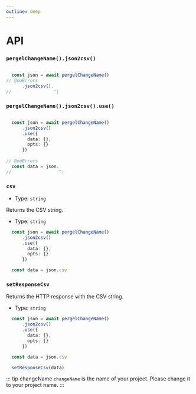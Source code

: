 ```yaml
---
outline: deep
---
```


# API

### `pergelChangeName().json2csv()`

```ts twoslash [server/example.ts]

  const json = await pergelChangeName()
// @noErrors
      .json2csv().
//                ^|
```


### `pergelChangeName().json2csv().use()`

```ts twoslash [server/example.ts]

  const json = await pergelChangeName()
      .json2csv()
      .use({
        data: {},
        opts: {}
      })
      
// @noErrors
  const data = json.
//                  ^|
```

### `csv`

- Type: `string`

Returns the CSV string.

- Type: `string`

```ts twoslash [server/example.ts]
  const json = await pergelChangeName()
      .json2csv()
      .use({
        data: {},
        opts: {}
      })

  const data = json.csv
```

### `setResponseCsv`

Returns the HTTP response with the CSV string.

- Type: `string`

```ts twoslash [server/example.ts]
  const json = await pergelChangeName()
      .json2csv()
      .use({
        data: {},
        opts: {}
      })

  const data = json.csv

  setResponseCsv(data)
```

<!-- automd:changeName -->

::: tip changeName
`changeName` is the name of your project. Please change it to your project name.
:::

<!-- /automd -->